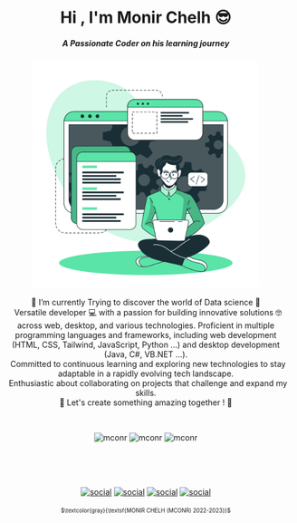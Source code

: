  <h1 align='center'> Hi , I'm Monir Chelh 😎 </h1> 
 <h5 align="center">A Passionate Coder on his learning journey</h5>

<p  align="center"> <img height="400"  src="https://github.com/mconr/mconr/blob/main/4136916.svg" alt="mconr" /> </p>

<p  align="center">
  🔭 I’m currently Trying to discover the world of <span >Data science<span> 🔭<br>
 &nbsp;  Versatile developer 💻 with a passion for building innovative solutions 🤓 across web, desktop, and various technologies. Proficient in multiple programming languages and frameworks, including web development (HTML, CSS, Tailwind, JavaScript, Python ...) and desktop development (Java, C#, VB.NET ...). <br>
  &nbsp; Committed to continuous learning and exploring new technologies to stay adaptable in a rapidly evolving tech landscape.<br>
  &nbsp; Enthusiastic about collaborating on projects that challenge and expand my skills.
<br>  🎯 Let's create something amazing together ! 🎯
</p>

<br>

  

 <p align="center">
  <img height="120em" src="https://github-readme-stats.vercel.app/api?username=mconr&show_icons=true&locale=en" alt="mconr"/> 
  <img height="120em" src="https://github-readme-stats.vercel.app/api/top-langs?username=mconr&show_icons=true&locale=en&layout=compact" alt="mconr" />
  <img height="120em" src="https://github-readme-streak-stats.herokuapp.com/?user=mconr" alt="mconr" />
</p>
 
 <br><br><br>
 
<div align="center">
 
[![social](https://img.shields.io/badge/Instagram-E4405F?style=for-the-badge&logo=instagram&logoColor=white)](https://www.instagram.com/monir.chelh/)
[![social](https://img.shields.io/badge/Twitter-1DA1F2?style=for-the-badge&logo=twitter&logoColor=white)](https://twitter.com/monirchelh)
[![social](https://img.shields.io/badge/LinkedIn-0077B5?style=for-the-badge&logo=linkedin&logoColor=white)](https://www.linkedin.com/in/monir-chelh-964880188/)
[![social](https://img.shields.io/badge/mail-MonirChelh05%40gmail.com-yellowgreen?style=for-the-badge&logo=appveyor)](mailto:monirchelh05@gmail.com)
 
</div>
 
 <p align="center" >
 <sup><sub>
 $\textcolor{gray}{\textsf{MONIR CHELH (MCONR)  2022-2023}}$ 
</sup></sub>
 </p>
